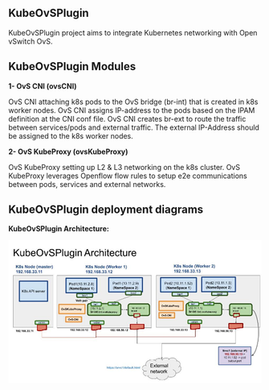 ## KubeOvSPlugin

KubeOvSPlugin project aims to integrate Kubernetes networking with Open vSwitch OvS.

## KubeOvSPlugin Modules

**1- OvS CNI (ovsCNI)**

OvS CNI attaching k8s pods to the OvS bridge (br-int) that is created in k8s worker nodes.
OvS CNI assigns IP-address to the pods based on the IPAM definition at the CNI conf file.
OvS CNI creates br-ext to route the traffic between services/pods and external traffic. The external IP-Address
should be assigned to the k8s worker nodes.

**2- OvS KubeProxy (ovsKubeProxy)**

OvS KubeProxy setting up L2 & L3 networking on the k8s cluster. OvS KubeProxy leverages Openflow flow rules to setup e2e communications between pods, services and external networks.

## KubeOvSPlugin deployment diagrams

**KubeOvSPlugin Architecture:**
 
![picture](docs/KubeOvSPlugin_Architecture.jpg "")